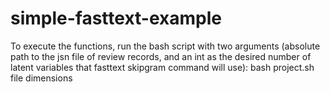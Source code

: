 # simple-fasttext-example

To execute the functions, run the bash script with two arguments (absolute path to the jsn file of review records, and an int as the desired number of latent variables that fasttext skipgram command will use): 
                              bash project.sh file dimensions


